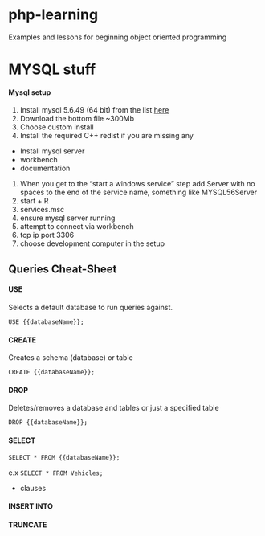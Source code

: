 # php-learning
Examples and lessons for beginning object oriented programming







# MYSQL stuff


#### Mysql setup
1. Install mysql 5.6.49 (64 bit) from the list [here](https://downloads.mysql.com/archives/installer)
1. Download the bottom file ~300Mb
1. Choose custom install
1. Install the required C++ redist if you are missing any
 - Install mysql server
 - workbench
 - documentation
1. When you get to the “start a windows service” step add Server with no spaces to the end of the service name, something like MYSQL56Server
1. start + R
1. services.msc
1. ensure mysql server running
1. attempt to connect via workbench
1. tcp ip port 3306 
1. choose development computer in the setup


## Queries Cheat-Sheet


#### USE
Selects a default database to run queries against.

```
USE {{databaseName}};
```

#### CREATE
Creates a schema (database) or table

```
CREATE {{databaseName}};
```

#### DROP
Deletes/removes a database and tables or just a specified table

```
DROP {{databaseName}};
```

#### SELECT

```
SELECT * FROM {{databaseName}};
```
e.x `SELECT * FROM Vehicles;`

- clauses

#### INSERT INTO

#### TRUNCATE
